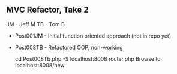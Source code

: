 ## MVC Refactor, Take 2

JM - Jeff M
TB - Tom B

* Post001JM - Initial function oriented approach (not in repo yet)
* Post008TB - Refactored OOP, non-working

    cd Post008Tb
    php -S localhost:8008 router.php
    Browse to localhost:8008/new
